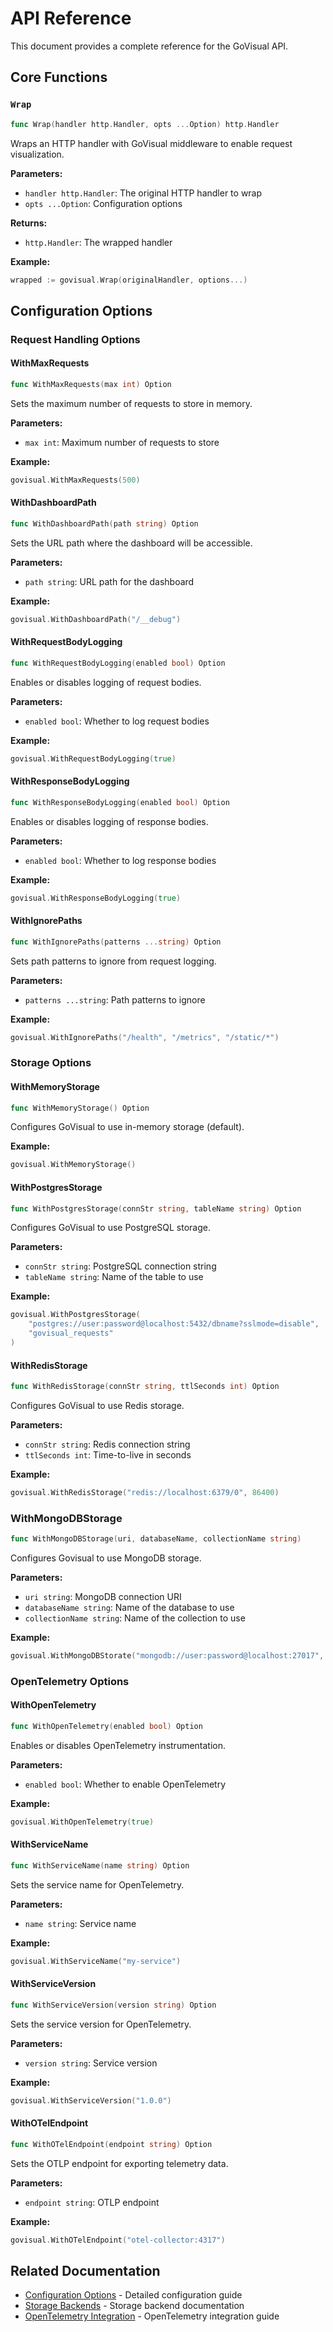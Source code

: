 # API Reference

This document provides a complete reference for the GoVisual API.

## Core Functions

### `Wrap`

```go
func Wrap(handler http.Handler, opts ...Option) http.Handler
```

Wraps an HTTP handler with GoVisual middleware to enable request visualization.

**Parameters:**

- `handler http.Handler`: The original HTTP handler to wrap
- `opts ...Option`: Configuration options

**Returns:**

- `http.Handler`: The wrapped handler

**Example:**

```go
wrapped := govisual.Wrap(originalHandler, options...)
```

## Configuration Options

### Request Handling Options

#### WithMaxRequests

```go
func WithMaxRequests(max int) Option
```

Sets the maximum number of requests to store in memory.

**Parameters:**

- `max int`: Maximum number of requests to store

**Example:**

```go
govisual.WithMaxRequests(500)
```

#### WithDashboardPath

```go
func WithDashboardPath(path string) Option
```

Sets the URL path where the dashboard will be accessible.

**Parameters:**

- `path string`: URL path for the dashboard

**Example:**

```go
govisual.WithDashboardPath("/__debug")
```

#### WithRequestBodyLogging

```go
func WithRequestBodyLogging(enabled bool) Option
```

Enables or disables logging of request bodies.

**Parameters:**

- `enabled bool`: Whether to log request bodies

**Example:**

```go
govisual.WithRequestBodyLogging(true)
```

#### WithResponseBodyLogging

```go
func WithResponseBodyLogging(enabled bool) Option
```

Enables or disables logging of response bodies.

**Parameters:**

- `enabled bool`: Whether to log response bodies

**Example:**

```go
govisual.WithResponseBodyLogging(true)
```

#### WithIgnorePaths

```go
func WithIgnorePaths(patterns ...string) Option
```

Sets path patterns to ignore from request logging.

**Parameters:**

- `patterns ...string`: Path patterns to ignore

**Example:**

```go
govisual.WithIgnorePaths("/health", "/metrics", "/static/*")
```

### Storage Options

#### WithMemoryStorage

```go
func WithMemoryStorage() Option
```

Configures GoVisual to use in-memory storage (default).

**Example:**

```go
govisual.WithMemoryStorage()
```

#### WithPostgresStorage

```go
func WithPostgresStorage(connStr string, tableName string) Option
```

Configures GoVisual to use PostgreSQL storage.

**Parameters:**

- `connStr string`: PostgreSQL connection string
- `tableName string`: Name of the table to use

**Example:**

```go
govisual.WithPostgresStorage(
    "postgres://user:password@localhost:5432/dbname?sslmode=disable",
    "govisual_requests"
)
```

#### WithRedisStorage

```go
func WithRedisStorage(connStr string, ttlSeconds int) Option
```

Configures GoVisual to use Redis storage.

**Parameters:**

- `connStr string`: Redis connection string
- `ttlSeconds int`: Time-to-live in seconds

**Example:**

```go
govisual.WithRedisStorage("redis://localhost:6379/0", 86400)
```

### WithMongoDBStorage

```go
func WithMongoDBStorage(uri, databaseName, collectionName string)
```

Configures Govisual to use MongoDB storage.

**Parameters:**

- `uri string`: MongoDB connection URI
- `databaseName string`: Name of the database to use
- `collectionName string`: Name of the collection to use

**Example:**

```go
govisual.WithMongoDBStorate("mongodb://user:password@localhost:27017", "your_database", "your_collection")
```

### OpenTelemetry Options

#### WithOpenTelemetry

```go
func WithOpenTelemetry(enabled bool) Option
```

Enables or disables OpenTelemetry instrumentation.

**Parameters:**

- `enabled bool`: Whether to enable OpenTelemetry

**Example:**

```go
govisual.WithOpenTelemetry(true)
```

#### WithServiceName

```go
func WithServiceName(name string) Option
```

Sets the service name for OpenTelemetry.

**Parameters:**

- `name string`: Service name

**Example:**

```go
govisual.WithServiceName("my-service")
```

#### WithServiceVersion

```go
func WithServiceVersion(version string) Option
```

Sets the service version for OpenTelemetry.

**Parameters:**

- `version string`: Service version

**Example:**

```go
govisual.WithServiceVersion("1.0.0")
```

#### WithOTelEndpoint

```go
func WithOTelEndpoint(endpoint string) Option
```

Sets the OTLP endpoint for exporting telemetry data.

**Parameters:**

- `endpoint string`: OTLP endpoint

**Example:**

```go
govisual.WithOTelEndpoint("otel-collector:4317")
```

## Related Documentation

- [Configuration Options](configuration.md) - Detailed configuration guide
- [Storage Backends](storage-backends.md) - Storage backend documentation
- [OpenTelemetry Integration](opentelemetry.md) - OpenTelemetry integration guide
